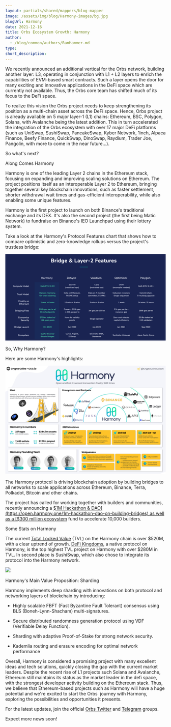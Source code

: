 ```yaml
---
layout: partials/shared/mappers/blog-mapper
image: /assets/img/blog/Harmony-images/bg.jpg
blogUrl: Harmony
date: 2021-12-16
title: Orbs Ecosystem Growth: Harmony
author:
  - /blog/common/authors/RanHammer.md
type:
short_description: 
---
```

We recently announced an additional vertical for the Orbs network, building another layer: L3, operating in conjunction with L1 + L2 layers to enrich the capabilities of EVM-based smart contracts. Such a layer opens the door for many exciting and innovative applications in the DeFi space which are currently not available. Thus, the Orbs core team has shifted much of its focus to the DeFi space.

To realize this vision the Orbs project needs to keep strengthening its position as a multi-chain asset across the DeFi space. Hence, Orbs project is already available on 5 major layer-1 (L1) chains: Ethereum, BSC, Polygon, Solana, with Avalanche being the latest addition. This in turn accelerated the integration of the Orbs ecosystem with over 17 major DeFi platforms (such as UniSwap, SushiSwap, PancakeSwap, Kyber Network, 1inch, Alpaca Finance, Beefy Finance, QuickSwap, DinoSwap, Raydium, Trader Joe, Pangolin, with more to come in the near future...).

So what's next?

Along Comes Harmony

Harmony is one of the leading Layer 2 chains in the Ethereum stack, focusing on expanding and improving scaling solutions on Ethereum. The project positions itself as an interoperable Layer 2 to Ethereum, bringing together several key blockchain innovations, such as faster settlement, shorter withdrawal wait times and gas-efficient interoperability, while also enabling some unique features.

Harmony is the first project to launch on both Binance's traditional exchange and its DEX. It's also the second project (the first being Matic Network) to fundraise on Binance's IEO Launchpad using their lottery system.

Take a look at the Harmony's Protocol Features chart that shows how to compare optimistic and zero-knowledge rollups versus the project's trustless bridge:

![](/assets/img/blog/Harmony-images/image1.png)

So, Why Harmony?

Here are some Harmony's highlights:

![](/assets/img/blog/Harmony-images/image2.png)

The Harmony protocol is driving blockchain adoption by building bridges to all networks to scale applications across Ethereum, Binance, Terra, Polkadot, Bitcoin and other chains.

The project has called for working together with builders and communities, recently announcing a [$1M Hackathon & DAO](https://open.harmony.one/1m-hackathon-dao-on-building-bridges) as well as a [$300 million ecosystem](https://twitter.com/harmonyprotocol/status/1436031205959405570) fund to accelerate 10,000 builders.

Some Stats on Harmony

The current [Total Locked Value](https://defillama.com/chain/Harmony) (TVL) on the Harmony chain is over $520M, with a clear uptrend of growth. [DeFi Kingdoms](https://defikingdoms.com/), a native protocol on Harmony, is the top highest TVL project on Harmony with over $280M in TVL. In second place is SushiSwap, which also chose to integrate its protocol into the Harmony network.

![](/assets/img/blog/Harmony-images/image3.png)

Harmony's Main Value Proposition: Sharding

Harmony implements deep sharding with innovations on both protocol and networking layers of blockchain by introducing:

-   Highly scalable FBFT (Fast Byzantine Fault Tolerant) consensus using BLS (Boneh-Lynn-Shacham) multi-signatures.

-   Secure distributed randomness generation protocol using VDF (Verifiable Delay Function).

-   Sharding with adaptive Proof-of-Stake for strong network security.

-   Kademlia routing and erasure encoding for optimal network performance

Overall, Harmony is considered a promising project with many excellent ideas and tech solutions, quickly closing the gap with the current market leaders. Despite the recent rise of L1 projects such Solana and Avalanche, Ethereum still maintains its status as the market leader in the defi space, with the strongest developer activity building on the Ethereum stack. Thus, we believe that Ethereum-based projects such as Harmony will have a huge potential and we're excited to start the Orbs  journey with Harmony, exploring the possibilities and opportunities it presents.

For the latest updates, join the official [Orbs Twitter](https://twitter.com/orbs_network) and [Telegram](https://t.me/OrbsNetwork) groups.

Expect more news soon!
